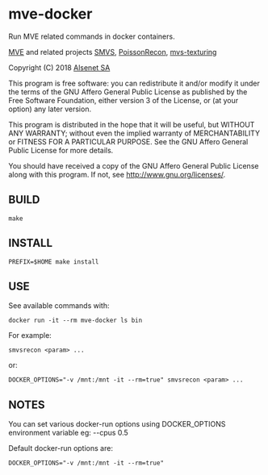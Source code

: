 # mve-docker

Run MVE related commands in docker containers.

[MVE](https://github.com/simonfuhrmann/mve) and related projects [SMVS](https://github.com/flanggut/smvs), [PoissonRecon](https://github.com/mkazhdan/PoissonRecon), [mvs-texturing](https://github.com/nmoehrle/mvs-texturing)

Copyright (C) 2018 [Alsenet SA](http://www.alsenet.com)
                     
This program is free software: you can redistribute it and/or modify
it under the terms of the GNU Affero General Public License as published
by the Free Software Foundation, either version 3 of the License, or
(at your option) any later version.
                     
This program is distributed in the hope that it will be useful,
but WITHOUT ANY WARRANTY; without even the implied warranty of
MERCHANTABILITY or FITNESS FOR A PARTICULAR PURPOSE.  See the
GNU Affero General Public License for more details.
                 
You should have received a copy of the GNU Affero General Public License
along with this program.  If not, see <http://www.gnu.org/licenses/>.

## BUILD
```
make
```

## INSTALL
```
PREFIX=$HOME make install
```

## USE

See available commands with:
```
docker run -it --rm mve-docker ls bin
```

For example:
```
smvsrecon <param> ...
```
or:
```
DOCKER_OPTIONS="-v /mnt:/mnt -it --rm=true" smvsrecon <param> ...
```

## NOTES
You can set various docker-run options using DOCKER_OPTIONS environment variable eg: --cpus 0.5

Default docker-run options are:
```
DOCKER_OPTIONS="-v /mnt:/mnt -it --rm=true"
```


